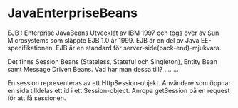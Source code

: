 # JavaEnterpriseBeans

EJB : Enterprise JavaBeans
Utvecklat av IBM 1997 och togs över av Sun Microsystems som släppte EJB 1.0 år 1999.
EJB är en del av Java EE-specifikationen. EJB är en standard för server-side(back-end)-mjukvara.

Det finns Session Beans (Stateless, Stateful och Singleton), Entity Bean samt Message Driven Beans.
Vad har man dessa till?
....
...

En session representeras av ett HttpSession-objekt. Användare som öppnar en sida tilldelas ett id i ett Session-object. 
Anropa getSession på en request för att få sessionen.
